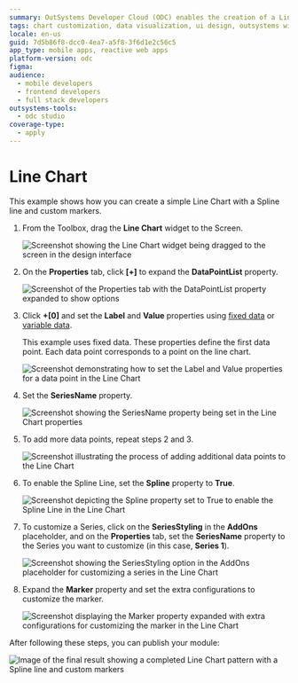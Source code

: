 ```yaml
---
summary: OutSystems Developer Cloud (ODC) enables the creation of a Line Chart with a Spline line and custom markers.
tags: chart customization, data visualization, ui design, outsystems widgets, graphical representations
locale: en-us
guid: 7d5b86f8-dcc0-4ea7-a5f8-3f6d1e2c56c5
app_type: mobile apps, reactive web apps
platform-version: odc
figma:
audience:
  - mobile developers
  - frontend developers
  - full stack developers
outsystems-tools:
  - odc studio
coverage-type:
  - apply
---
```


# Line Chart

This example shows how you can create a simple Line Chart with a Spline line and custom markers.

1. From the Toolbox, drag the **Line Chart** widget to the Screen.

    ![Screenshot showing the Line Chart widget being dragged to the screen in the design interface](images/chartline-drag-ss.png "Dragging the Line Chart Widget")

1. On the **Properties** tab, click **[+]** to expand the **DataPointList** property.

    ![Screenshot of the Properties tab with the DataPointList property expanded to show options](images/chartline-expand-ss.png "Expanding the Data Point List Property")

1. Click **+[0]** and set the **Label** and **Value** properties using [fixed data](data.md#populate-your-chart-with-fixed-data) or [variable data](data.md#populate-your-chart-with-variable-data).

    This example uses fixed data. These properties define the first data point. Each data point corresponds to a point on the line chart.

    ![Screenshot demonstrating how to set the Label and Value properties for a data point in the Line Chart](images/chartline-datapoint-ss.png "Setting a Data Point")

1. Set the **SeriesName** property.

    ![Screenshot showing the SeriesName property being set in the Line Chart properties](images/chart-seriesname-ss.png "Setting the Series Name")

1. To add more data points, repeat steps 2 and 3.

    ![Screenshot illustrating the process of adding additional data points to the Line Chart](images/chartline-extradatapoints-ss.png "Adding More Data Points")

1. To enable the Spline Line, set the **Spline** property to **True**.

    ![Screenshot depicting the Spline property set to True to enable the Spline Line in the Line Chart](images/chartline-spline-ss.png "Enabling the Spline Line")

1. To customize a Series, click on the **SeriesStyling** in the **AddOns** placeholder, and on the **Properties** tab, set the **SeriesName** property to the Series you want to customize (in this case, **Series 1**).

    ![Screenshot showing the SeriesStyling option in the AddOns placeholder for customizing a series in the Line Chart](images/chartline-addon-ss.png "Customizing a Series")

1. Expand the **Marker** property and set the extra configurations to customize the marker.

    ![Screenshot displaying the Marker property expanded with extra configurations for customizing the marker in the Line Chart](images/chartline-marker-ss.png "Setting Marker Properties")

After following these steps, you can publish your module:

![Image of the final result showing a completed Line Chart pattern with a Spline line and custom markers](images/chartline-result.png "Final Line Chart Pattern Result")
